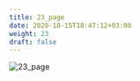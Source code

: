 ```yaml
---
title: 23_page
date: 2020-10-15T18:47:12+03:00
weight: 23
draft: false
---
```


 ![23_page](/images/module1/23_page.png)
